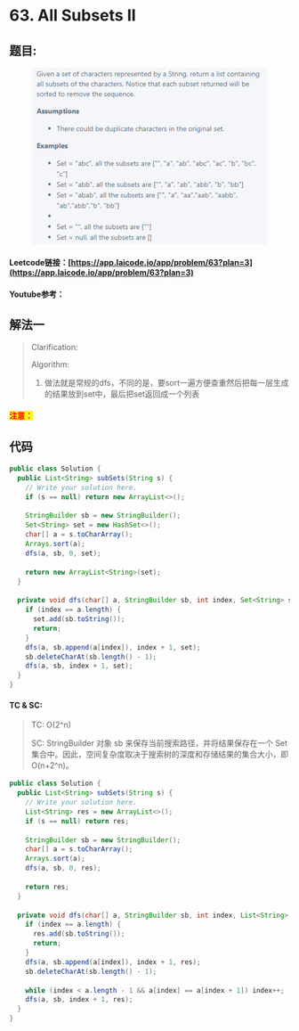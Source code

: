 # 63. All Subsets II

## 题目:

<figure><img src="../../.gitbook/assets/image (4) (3) (2).png" alt=""><figcaption></figcaption></figure>

#### Leetcode链接：[https://app.laicode.io/app/problem/63?plan=3](https://app.laicode.io/app/problem/63?plan=3)

#### Youtube参考：

## 解法一

> Clarification:&#x20;
>
> Algorithm:&#x20;
>
> 1. 做法就是常规的dfs，不同的是，要sort一遍方便查重然后把每一层生成的结果放到set中，最后把set返回成一个列表

#### <mark style="color:red;">注意：</mark>

## 代码

```java
public class Solution {
  public List<String> subSets(String s) {
    // Write your solution here.
    if (s == null) return new ArrayList<>();

    StringBuilder sb = new StringBuilder();
    Set<String> set = new HashSet<>();
    char[] a = s.toCharArray();
    Arrays.sort(a);
    dfs(a, sb, 0, set);
    
    return new ArrayList<String>(set);
  }

  private void dfs(char[] a, StringBuilder sb, int index, Set<String> set) {
    if (index == a.length) {
      set.add(sb.toString());
      return;
    }
    dfs(a, sb.append(a[index]), index + 1, set);
    sb.deleteCharAt(sb.length() - 1);
    dfs(a, sb, index + 1, set);
  }
}
```

#### TC & SC:&#x20;

> TC: O(2^n)
>
> SC: StringBuilder 对象 sb 来保存当前搜索路径，并将结果保存在一个 Set 集合中。因此，空间复杂度取决于搜索树的深度和存储结果的集合大小，即 O(n+2^n)。



```java
public class Solution {
  public List<String> subSets(String s) {
    // Write your solution here.
    List<String> res = new ArrayList<>();
    if (s == null) return res;

    StringBuilder sb = new StringBuilder();
    char[] a = s.toCharArray();
    Arrays.sort(a);
    dfs(a, sb, 0, res);
    
    return res;
  }

  private void dfs(char[] a, StringBuilder sb, int index, List<String> res) {
    if (index == a.length) {
      res.add(sb.toString());
      return;
    }
    dfs(a, sb.append(a[index]), index + 1, res);
    sb.deleteCharAt(sb.length() - 1);

    while (index < a.length - 1 && a[index] == a[index + 1]) index++;
    dfs(a, sb, index + 1, res);
  }
}
```
